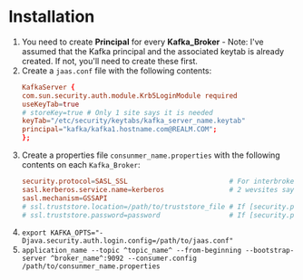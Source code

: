 #                  Installation

1. You need to create **Principal** for every **Kafka_Broker** - Note: I've assumed that the Kafka principal and the associated keytab is already created. If not, you'll need to create these first.
2. Create a `jaas.conf` file with the following contents:
    ```conf
    KafkaServer {
    com.sun.security.auth.module.Krb5LoginModule required
    useKeyTab=true
    # storeKey=true # Only 1 site says it is needed
    keyTab="/etc/security/keytabs/kafka_server_name.keytab"
    principal="kafka/kafka1.hostname.com@REALM.COM";
    };
    ```
3. Create a properties file `consunmer_name.properties` with the following contents on each `Kafka_Broker`:
    ```conf
    security.protocol=SASL_SSL                         # For interbroker communication. Or SASL_PLAINTEXT if you use http://website.com
    sasl.kerberos.service.name=kerberos                # 2 wevsites says there must be 'kafka' instead
    sasl.mechanism=GSSAPI
    # ssl.truststore.location=/path/to/truststore_file # If [security.protocol] = 'SASL_SSL'
    # ssl.truststore.password=password                 # If [security.protocol] = 'SASL_SSL'
    ```
4. `export KAFKA_OPTS="-Djava.security.auth.login.config=/path/to/jaas.conf"`
5. `application_name --topic ^topic_name^ --from-beginning --bootstrap-server ^broker_name^:9092 --consumer.config /path/to/consunmer_name.properties`